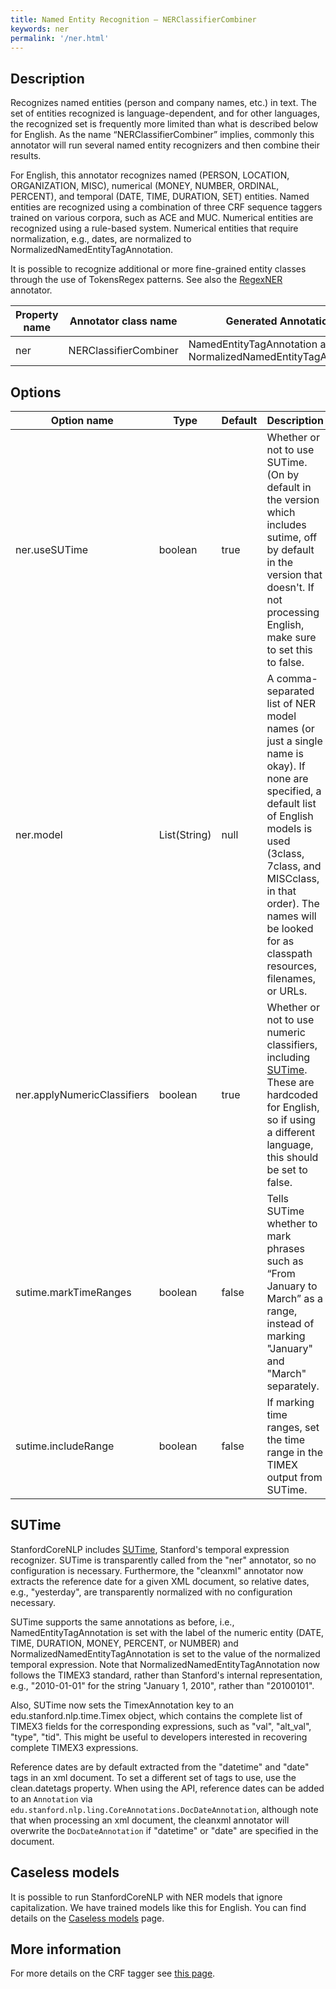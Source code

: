 ```yaml
---
title: Named Entity Recognition – NERClassifierCombiner
keywords: ner
permalink: '/ner.html'
---
```


## Description

Recognizes named entities (person and company names, etc.) in text.
The set of entities recognized is language-dependent, and for other
languages, the recognized set is frequently more limited than what is
described below for English. As the name “NERClassifierCombiner”
implies, commonly this annotator will run several named entity
recognizers and then combine their results.

For English, this annotator recognizes
named (PERSON, LOCATION, ORGANIZATION, MISC), numerical (MONEY,
NUMBER, ORDINAL, PERCENT), and temporal (DATE, TIME, DURATION, SET)
entities. Named entities are recognized using a combination of three
CRF sequence taggers trained on various corpora, such as ACE and
MUC. Numerical entities are recognized using a rule-based
system. Numerical entities that require normalization, e.g., dates,
are normalized to NormalizedNamedEntityTagAnnotation.

It is possible to recognize additional or more fine-grained entity
classes through the use of TokensRegex patterns.  See also the
[RegexNER](regexner.html) annotator.

| Property name | Annotator class name | Generated Annotation |
| --- | --- | --- |
| ner | NERClassifierCombiner | NamedEntityTagAnnotation and NormalizedNamedEntityTagAnnotation |

## Options

| Option name | Type | Default | Description |
| --- | --- | --- | --- |
| ner.useSUTime | boolean | true | Whether or not to use SUTime.  (On by default in the version which includes sutime, off by default in the version that doesn't.  If not processing English, make sure to set this to false. |
| ner.model | List(String) | null | A comma-separated list of NER model names (or just a single name is okay). If none are specified, a default list of English models is used (3class, 7class, and MISCclass, in that order). The names will be looked for as classpath resources, filenames, or URLs. |
| ner.applyNumericClassifiers | boolean | true | Whether or not to use numeric classifiers, including [SUTime](http://nlp.stanford.edu/software/regexner/).  These are hardcoded for English, so if using a different language, this should be set to false. |
| sutime.markTimeRanges | boolean | false | Tells SUTime whether to mark phrases such as “From January to March” as a range, instead of marking "January" and "March" separately. |
| sutime.includeRange | boolean | false | If marking time ranges, set the time range in the TIMEX output from SUTime. |

## SUTime

StanfordCoreNLP includes [SUTime](http://nlp.stanford.edu/software/sutime.shtml), Stanford's temporal expression
recognizer. SUTime is transparently called from the "ner" annotator,
so no configuration is necessary. Furthermore, the "cleanxml"
annotator now extracts the reference date for a given XML document, so
relative dates, e.g., "yesterday", are transparently normalized with
no configuration necessary.

SUTime supports the same annotations as before, i.e.,
NamedEntityTagAnnotation is set with the label of the numeric entity (DATE,
TIME, DURATION, MONEY, PERCENT, or NUMBER) and
NormalizedNamedEntityTagAnnotation is set to the value of the normalized
temporal expression. Note that NormalizedNamedEntityTagAnnotation now
follows the TIMEX3 standard, rather than Stanford's internal representation,
e.g., "2010-01-01" for the string "January 1, 2010", rather than "20100101".

Also, SUTime now sets the TimexAnnotation key to an
edu.stanford.nlp.time.Timex object, which contains the complete list of
TIMEX3 fields for the corresponding expressions, such as "val", "alt_val",
"type", "tid". This might be useful to developers interested in recovering
complete TIMEX3 expressions.

Reference dates are by default extracted from the "datetime" and
"date" tags in an xml document.  To set a different set of tags to
use, use the clean.datetags property.  When using the API, reference
dates can be added to an `Annotation` via
`edu.stanford.nlp.ling.CoreAnnotations.DocDateAnnotation`,
although note that when processing an xml document, the cleanxml
annotator will overwrite the `DocDateAnnotation` if
"datetime" or "date" are specified in the document.


## Caseless models

It is possible to run StanfordCoreNLP with NER
models that ignore capitalization. We have trained models like this
for English. You can find details on the
[Caseless models](caseless.html) page.


## More information 

For more details on the CRF tagger see [this page](http://nlp.stanford.edu/software/CRF-NER.shtml).
